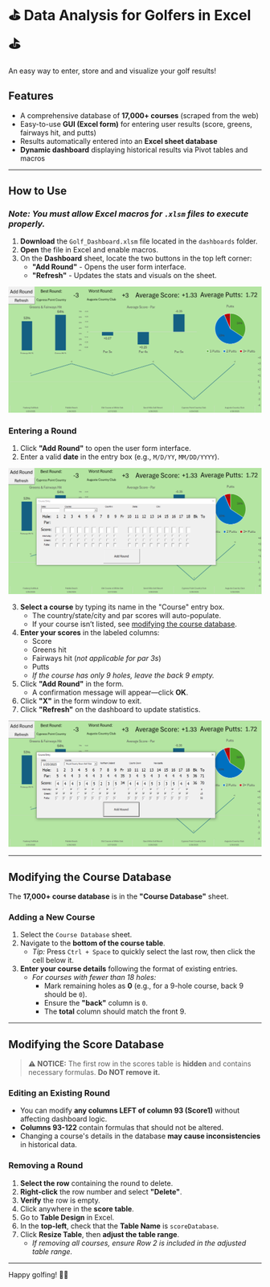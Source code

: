 # ⛳ Data Analysis for Golfers in Excel ⛳

An easy way to enter, store and and visualize your golf results!

## Features
- A comprehensive database of **17,000+ courses** (scraped from the web)
- Easy-to-use **GUI (Excel form)** for entering user results (score, greens, fairways hit, and putts)
- Results automatically entered into an **Excel sheet database**
- **Dynamic dashboard** displaying historical results via Pivot tables and macros

---

## How to Use

### *Note: You must allow Excel macros for `.xlsm` files to execute properly.*

1. **Download** the `Golf_Dashboard.xlsm` file located in the `dashboards` folder.
2. **Open** the file in Excel and enable macros.
3. On the **Dashboard** sheet, locate the two buttons in the top left corner:
   - **"Add Round"** - Opens the user form interface.
   - **"Refresh"** - Updates the stats and visuals on the sheet.

<p align="center">
  <img src="images/Dashboard_Overview.PNG" alt="Dashboard Overview">
</p>

### Entering a Round

1. Click **"Add Round"** to open the user form interface.
2. Enter a valid **date** in the entry box (e.g., `M/D/YY`, `MM/DD/YYYY`).

<p align="center">
  <img src="images/Entry_FormPNG.PNG" alt="Entry Form">
</p>

3. **Select a course** by typing its name in the "Course" entry box.
   - The country/state/city and par scores will auto-populate.
   - If your course isn’t listed, see [modifying the course database](#modifying-the-course-database).
4. **Enter your scores** in the labeled columns:
   - Score
   - Greens hit
   - Fairways hit (*not applicable for par 3s*)
   - Putts
   - *If the course has only 9 holes, leave the back 9 empty.*
5. Click **"Add Round"** in the form.
   - A confirmation message will appear—click **OK**.
6. Click **"X"** in the form window to exit.
7. Click **"Refresh"** on the dashboard to update statistics.

<p align="center">
  <img src="images/Entry_Form_Comlete.PNG" alt="Entry Form Complete">
</p>

---

## Modifying the Course Database

The **17,000+ course database** is in the **"Course Database"** sheet.

### Adding a New Course
1. Select the `Course Database` sheet. 
2. Navigate to the **bottom of the course table**.
   - *Tip:* Press `Ctrl + Space` to quickly select the last row, then click the cell below it.
3. **Enter your course details** following the format of existing entries.
   - *For courses with fewer than 18 holes:*
     - Mark remaining holes as **0** (e.g., for a 9-hole course, back 9 should be `0`).
     - Ensure the **"back"** column is `0`.
     - The **total** column should match the front 9.

---

## Modifying the Score Database

> **⚠ NOTICE:** The first row in the scores table is **hidden** and contains necessary formulas. **Do NOT remove it.**

### Editing an Existing Round
- You can modify **any columns LEFT of column 93 (Score1)** without affecting dashboard logic.
- **Columns 93-122** contain formulas that should not be altered.
- Changing a course's details in the database **may cause inconsistencies** in historical data.

### Removing a Round
1. **Select the row** containing the round to delete.
2. **Right-click** the row number and select **"Delete"**.
3. **Verify** the row is empty.
4. Click anywhere in the **score table**.
5. Go to **Table Design** in Excel.
6. In the **top-left**, check that the **Table Name** is `scoreDatabase`.
7. Click **Resize Table**, then **adjust the table range**.
   - *If removing all courses, ensure Row 2 is included in the adjusted table range.*

---
 Happy golfing! 🏌️‍♂️

